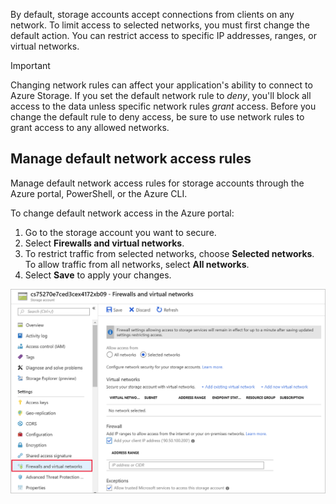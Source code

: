 By default, storage accounts accept connections from clients on any network. To limit access to selected networks, you must first change the default action. You can restrict access to specific IP addresses, ranges, or virtual networks.

> [!IMPORTANT]
> Changing network rules can affect your application's ability to connect to Azure Storage. If you set the default network rule to *deny*, you'll block all access to the data unless specific network rules *grant* access. Before you change the default rule to deny access, be sure to use network rules to grant access to any allowed networks.

## Manage default network access rules

Manage default network access rules for storage accounts through the Azure portal, PowerShell, or the Azure CLI.

To change default network access in the Azure portal:

1. Go to the storage account you want to secure.
1. Select **Firewalls and virtual networks**.
1. To restrict traffic from selected networks, choose **Selected networks**. To allow traffic from all networks, select **All networks**.
1. Select **Save** to apply your changes.

![Screenshot showing the firewall options for storage accounts](../media/5-firewall.png)